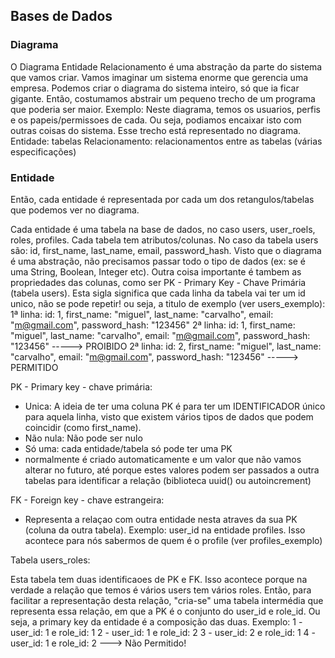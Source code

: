 ## Bases de Dados

### Diagrama

O Diagrama Entidade Relacionamento é uma abstração da parte do sistema que
vamos criar. Vamos imaginar um sistema enorme que gerencia uma empresa.
Podemos criar o diagrama do sistema inteiro, só que ia ficar gigante.
Então, costumamos abstrair um pequeno trecho de um programa que poderia ser maior. Exemplo: Neste diagrama, temos os usuarios, perfis e os papeis/permissoes de cada.
Ou seja, podiamos encaixar isto com outras coisas do sistema.
Esse trecho está representado no diagrama.
Entidade: tabelas
Relacionamento: relacionamentos entre as tabelas (várias especificações)

### Entidade

Então, cada entidade é representada por cada um dos retangulos/tabelas que podemos
ver no diagrama.

Cada entidade é uma tabela na base de dados, no caso users, user_roels, roles, profiles. Cada tabela tem atributos/colunas. No caso da tabela users são: id,
first_name, last_name, email, password_hash. Visto que o diagrama é uma abstração,
não precisamos passar todo o tipo de dados (ex: se é uma String, Boolean, Integer etc).
Outra coisa importante é tambem as propriedades das colunas, como ser PK - Primary Key - Chave Primária (tabela users). Esta sigla significa que cada linha da tabela vai ter um id unico, não se pode repetir! ou seja, a titulo de exemplo (ver users_exemplo):
1ª linha: id: 1, first_name: "miguel", last_name: "carvalho", email: "m@gmail.com", password_hash: "123456"
2ª linha: id: 1, first_name: "miguel", last_name: "carvalho", email: "m@gmail.com", password_hash: "123456" -----> PROIBIDO
2ª linha: id: 2, first_name: "miguel", last_name: "carvalho", email: "m@gmail.com", password_hash: "123456" -----> PERMITIDO

PK - Primary key - chave primária:

- Unica: A ideia de ter uma coluna PK é para ter um IDENTIFICADOR único para aquela linha,
  visto que existem vários tipos de dados que podem coincidir (como first_name).
- Não nula: Não pode ser nulo
- Só uma: cada entidade/tabela só pode ter uma PK
- normalmente é criado automaticamente e um valor que não vamos alterar no futuro,
  até porque estes valores podem ser passados a outra tabelas para identificar a
  relação (biblioteca uuid() ou autoincrement)

FK - Foreign key - chave estrangeira:

- Representa a relaçao com outra entidade nesta atraves da sua PK (coluna da outra tabela). Exemplo: user_id na entidade profiles. Isso acontece para nós sabermos de quem é o profile (ver profiles_exemplo)

Tabela users_roles:

Esta tabela tem duas identificaoes de PK e FK. Isso acontece porque na verdade
a relação que temos é vários users tem vários roles. Então, para facilitar a
representação desta relação, "cria-se" uma tabela intermédia que representa
essa relação, em que a PK é o conjunto do user_id e role_id. Ou seja, a primary
key da entidade é a composição das duas. Exemplo:
1 - user_id: 1 e role_id: 1
2 - user_id: 1 e role_id: 2
3 - user_id: 2 e role_id: 1
4 - user_id: 1 e role_id: 2 ---> Não Permitido!
